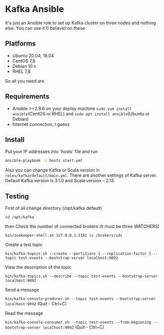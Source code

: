 # Kafka Ansible

It's just an Ansible role to set up Kafka cluster on three nodes and nothing else. You can use it (I believe) on these

## Platforms

- Ubuntu 20.04, 18.04
- CentOS 7,8
- Debian 10.x
- RHEL 7,8

So all you need are

## Requirements

- Ansible >=2.9.6 on your deploy machine `sudo yum install ansible`(CentOS or RHEL) and `sudo apt install ansible`(Ubuntu or Debian)
- Internet connection, I guess

## Install

Put your IP addresses into 'hosts' file and run
```sh
ansible-playbook -i hosts start.yml
```
Also you can change Kafka or Scala version in `roles/kafka/default/main.yml`. There are another settings of Kafka server.
Default Kafka version is 3.1.0 and Scala version – 2.13.

## Testing

First of all change directory (/opt/kafka default)

`cd /opt/kafka`

then
Check the number of connected brokers (it must be three WATCHERS)

`bin/zookeeper-shell.sh 127.0.0.1:2181 ls /brokers/ids`

Create a test topic

`bin/kafka-topics.sh --create --partitions 1 --replication-factor 1 --topic test-events --bootstrap-server localhost:9092`

View the description of the topic

`bin/kafka-topics.sh --describe --topic test-events --bootstrap-server localhost:9092`

Send a message

`bin/kafka-console-producer.sh --topic test-events --bootstrap-server localhost:9092`
(Quit - Ctrl+C)

Read the message

`bin/kafka-console-consumer.sh --topic test-events --from-beginning --bootstrap-server localhost:9092`
(Quit - Ctrl+C)
